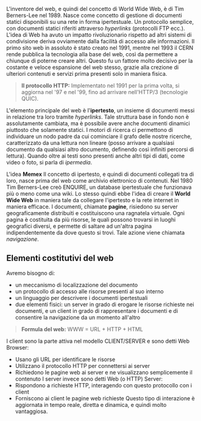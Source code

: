 L'inventore del web, e quindi del concetto di World Wide Web, è di Tim Berners-Lee nel 1989. Nasce come concetto di gestione di documenti statici disponibili su una rete in forma ipertestuale. Un protocollo semplice, con documenti statici riferiti attraverso _hyperlinks_ (protocolli FTP ecc.). L'idea di Web ha avuto un impatto rivoluzionario rispetto ad altri sistemi di condivisione deriva ovviamente dalla facilità di accesso alle informazioni.
Il primo sito web in assoluto è stato creato nel 1991, mentre nel 1993 il CERN rende pubblica la tecnologia alla base del web, così da permettere a chiunque di poterne creare altri. Questo fu un fattore molto decisivo per la costante e veloce espansione del web stesso, grazie alla crezione di ulteriori contenuti e servizi prima presenti solo in maniera fisica.

> **Il protocollo HTTP:** Implementato nel 1991 per la prima volta, si aggiorna nel '97 e nel '99, fino ad arrivare nell'HTTP/3 (tecnologie QUIC).

L'elemento principale del web è l'**ipertesto**, un insieme di documenti messi in relazione tra loro tramite _hyperlinks_. Tale struttura base in fondo non è assolutamente cambiata, ma è possibile avere anche documenti dinamici piuttosto che solamente statici.
I motori di ricerca ci permettono di individuare un nodo padre da cui cominciare il grafo delle nostre ricerche, caratterizzato da una lettura non lineare (posso arrivare a qualsiasi documento da qualsiasi altro documento, definendo così infiniti percorsi di lettura).
Quando oltre ai testi sono presenti anche altri tipi di dati, come video o foto, si parla di _ipermedia_.

L'idea **Memex**
Il concetto di ipertesto, e quindi di documenti collegati tra di loro, nasce prima del web come archivio elettronico di contenuti. Nel 1980 Tim Berners-Lee creò ENQUIRE, un database ipertestuale che funzionava più o meno come una wiki.
Lo stesso quindi ebbe l'idea di creare il **World Wide Web** in maniera tale da collegare l'ipertesto e la rete internet in maniera efficace.
I documenti, chiamate **pagine**, risiedono su server geograficamente distribuiti e costituiscono una ragnatela virtuale. Ogni pagina è costituita da più risorse, le quali possono trovarsi in luoghi geografici diversi, e permette di saltare ad un'altra pagina indipendentemente da dove questo si trovi. Tale azione viene chiamata _navigazione_.

## Elementi costitutivi del web
Avremo bisogno di:
- un meccanismo di localizzazione del documento
- un protocollo di accesso alle risorse presenti al suo interno
- un linguaggio per descrivere i documenti ipertestuali
- due elementi fisici: un server in grado di erogare le risorse richieste nei documenti, e un client in grado di rappresentare i documenti e di consentire la navigazione da un momento all'altro

> **Formula del web:** WWW = URL + HTTP + HTML

I client sono la parte attiva nel modello CLIENT/SERVER e sono detti Web Browser:
- Usano gli URL per identificare le risorse
- Utilizzano il protocollo HTTP per connettersi ai server
- Richiedono le pagine web ai server e ne visualizzano semplicemente il contenuto
I server invece sono detti Web (o HTTP) Server:
- Rispondono a richieste HTTP, interagendo con questo protocollo con i client
- Forniscono ai client le pagine web richieste
Questo tipo di interazione è aggiornata in tempo reale, diretta e dinamica, e quindi molto vantaggiosa.